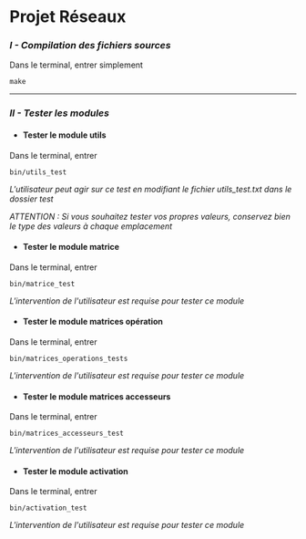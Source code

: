 # __Projet Réseaux__


### *I - Compilation des fichiers sources*



Dans le terminal, entrer simplement 

    make

-------

### *II - Tester les modules*



   * #### Tester le module utils

Dans le terminal, entrer

    bin/utils_test

*L'utilisateur peut agir sur ce test en modifiant le fichier utils_test.txt dans le dossier test*

*ATTENTION : Si vous souhaitez tester vos propres valeurs, conservez bien le type des valeurs à chaque emplacement*


   * #### Tester le module matrice

Dans le terminal, entrer

    bin/matrice_test 
    
*L'intervention de l'utilisateur est requise pour tester ce module*


   * #### Tester le module matrices opération

Dans le terminal, entrer

    bin/matrices_operations_tests

*L'intervention de l'utilisateur est requise pour tester ce module*


   * #### Tester le module matrices accesseurs

Dans le terminal, entrer

    bin/matrices_accesseurs_test

*L'intervention de l'utilisateur est requise pour tester ce module*


   * #### Tester le module activation
    
Dans le terminal, entrer

    bin/activation_test
    
*L'intervention de l'utilisateur est requise pour tester ce module*
    
    
    
    
    
    
    
    
    
 
